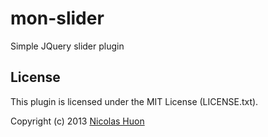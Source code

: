 # mon-slider

Simple JQuery slider plugin

## License

This plugin is licensed under the MIT License (LICENSE.txt).

Copyright (c) 2013 [Nicolas Huon](http://nicolashuon.appspot.com/)